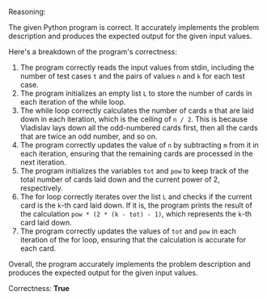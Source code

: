 Reasoning:

The given Python program is correct. It accurately implements the problem description and produces the expected output for the given input values.

Here's a breakdown of the program's correctness:

1.  The program correctly reads the input values from stdin, including the number of test cases `t` and the pairs of values `n` and `k` for each test case.
2.  The program initializes an empty list `L` to store the number of cards in each iteration of the while loop.
3.  The while loop correctly calculates the number of cards `m` that are laid down in each iteration, which is the ceiling of `n / 2`. This is because Vladislav lays down all the odd-numbered cards first, then all the cards that are twice an odd number, and so on.
4.  The program correctly updates the value of `n` by subtracting `m` from it in each iteration, ensuring that the remaining cards are processed in the next iteration.
5.  The program initializes the variables `tot` and `pow` to keep track of the total number of cards laid down and the current power of 2, respectively.
6.  The for loop correctly iterates over the list `L` and checks if the current card is the `k`-th card laid down. If it is, the program prints the result of the calculation `pow * (2 * (k - tot) - 1)`, which represents the `k`-th card laid down.
7.  The program correctly updates the values of `tot` and `pow` in each iteration of the for loop, ensuring that the calculation is accurate for each card.

Overall, the program accurately implements the problem description and produces the expected output for the given input values.

Correctness: **True**